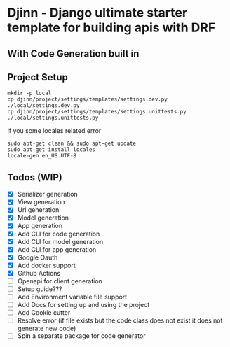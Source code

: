 # Djinn - Django ultimate starter template for building apis with DRF

## With Code Generation built in

## Project Setup

```
mkdir -p local
cp djinn/project/settings/templates/settings.dev.py ./local/settings.dev.py
cp djinn/project/settings/templates/settings.unittests.py ./local/settings.unittests.py
```

If you some locales related error

```
sudo apt-get clean && sudo apt-get update
sudo apt-get install locales
locale-gen en_US.UTF-8
```

## Todos (WIP)

- [x] Serializer generation
- [x] View generation
- [x] Url generation
- [x] Model generation
- [x] App generation
- [x] Add CLI for code generation
- [x] Add CLI for model generation
- [x] Add CLI for app generation
- [x] Google Oauth
- [x] Add docker support
- [x] Github Actions
- [ ] Openapi for client generation
- [ ] Setup guide???
- [ ] Add Environment variable file support
- [ ] Add Docs for setting up and using the project
- [ ] Add Cookie cutter
- [ ] Resolve error (if file exists but the code class does not exist it does not generate new code)
- [ ] Spin a separate package for code generator
